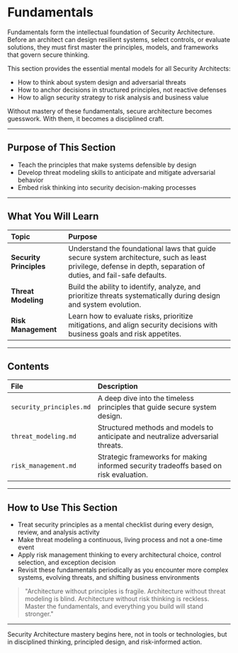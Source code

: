 # Fundamentals

Fundamentals form the intellectual foundation of Security Architecture. Before an architect can design resilient systems, select controls, or evaluate solutions, they must first master the principles, models, and frameworks that govern secure thinking.

This section provides the essential mental models for all Security Architects:
- How to think about system design and adversarial threats
- How to anchor decisions in structured principles, not reactive defenses
- How to align security strategy to risk analysis and business value

Without mastery of these fundamentals, secure architecture becomes guesswork. With them, it becomes a disciplined craft.

---

## Purpose of This Section

- Teach the principles that make systems defensible by design
- Develop threat modeling skills to anticipate and mitigate adversarial behavior
- Embed risk thinking into security decision-making processes

---

## What You Will Learn

| Topic | Purpose |
|:------|:--------|
| **Security Principles** | Understand the foundational laws that guide secure system architecture, such as least privilege, defense in depth, separation of duties, and fail-safe defaults. |
| **Threat Modeling** | Build the ability to identify, analyze, and prioritize threats systematically during design and system evolution. |
| **Risk Management** | Learn how to evaluate risks, prioritize mitigations, and align security decisions with business goals and risk appetites. |

---

## Contents

| File | Description |
|:-----|:------------|
| `security_principles.md` | A deep dive into the timeless principles that guide secure system design. |
| `threat_modeling.md` | Structured methods and models to anticipate and neutralize adversarial threats. |
| `risk_management.md` | Strategic frameworks for making informed security tradeoffs based on risk evaluation. |

---

## How to Use This Section

- Treat security principles as a mental checklist during every design, review, and analysis activity
- Make threat modeling a continuous, living process and not a one-time event
- Apply risk management thinking to every architectural choice, control selection, and exception decision
- Revisit these fundamentals periodically as you encounter more complex systems, evolving threats, and shifting business environments

> "Architecture without principles is fragile. Architecture without threat modeling is blind. Architecture without risk thinking is reckless. Master the fundamentals, and everything you build will stand stronger."

---

Security Architecture mastery begins here, not in tools or technologies, but in disciplined thinking, principled design, and risk-informed action.


